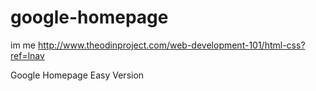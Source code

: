 # google-homepage
im me
http://www.theodinproject.com/web-development-101/html-css?ref=lnav

Google Homepage Easy Version
